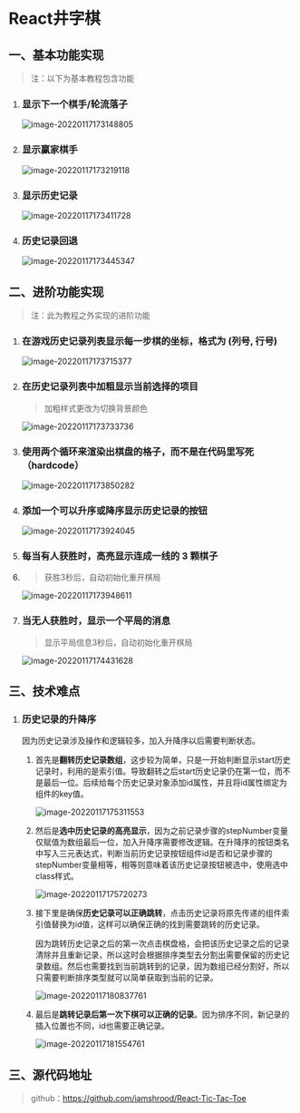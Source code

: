 

# React井字棋

## 一、基本功能实现

> 注：以下为基本教程包含功能

1. ### 显示下一个棋手/轮流落子

   ![image-20220117173148805](https://s2.loli.net/2022/01/17/GA9V25XihTuaxgb.png)

2. ### 显示赢家棋手

   ![image-20220117173219118](https://s2.loli.net/2022/01/17/2QM4DeV1UEx3slJ.png)

3. ### 显示历史记录

   ![image-20220117173411728](https://s2.loli.net/2022/01/17/7Z6NWPgra9MBEbd.png)

4. ### 历史记录回退

   ![image-20220117173445347](https://s2.loli.net/2022/01/17/HDuovZiLWknsKNO.png)

## 二、进阶功能实现

> 注：此为教程之外实现的进阶功能

1. ### 在游戏历史记录列表显示每一步棋的坐标，格式为 (列号, 行号)

   ![image-20220117173715377](https://s2.loli.net/2022/01/17/3KrCERFnOImuscL.png)

2. ### 在历史记录列表中加粗显示当前选择的项目

   > 加粗样式更改为切换背景颜色

   ![image-20220117173733736](https://s2.loli.net/2022/01/17/JsMemv8SkpTaKBE.png)

3. ### 使用两个循环来渲染出棋盘的格子，而不是在代码里写死（hardcode）

   ![image-20220117173850282](https://s2.loli.net/2022/01/17/onXaW7LzEgseTrx.png)

4. ### 添加一个可以升序或降序显示历史记录的按钮

   ![image-20220117173924045](https://s2.loli.net/2022/01/17/PtzNLApTcl8MCnj.png)

5. ### 每当有人获胜时，高亮显示连成一线的 3 颗棋子

6. > 获胜3秒后，自动初始化重开棋局

   ![image-20220117173948611](https://s2.loli.net/2022/01/17/pm3gwblYfzyaAHP.png)

7. ### 当无人获胜时，显示一个平局的消息

   > 显示平局信息3秒后，自动初始化重开棋局

   ![image-20220117174431628](https://s2.loli.net/2022/01/17/qY2B8x351ZfIHDN.png)

## 三、技术难点

1. ### 历史记录的升降序

   因为历史记录涉及操作和逻辑较多，加入升降序以后需要判断状态。

   1. 首先是**翻转历史记录数组**，这步较为简单，只是一开始判断显示start历史记录时，利用的是索引值。导致翻转之后start历史记录仍在第一位，而不是最后一位。后续给每个历史记录对象添加id属性，并且将id属性绑定为组件的key值。

      ![image-20220117175311553](https://s2.loli.net/2022/01/17/WsYXTgofGV9A863.png)

   2. 然后是**选中历史记录的高亮显示**，因为之前记录步骤的stepNumber变量仅赋值为数组最后一位，加入升降序需要修改逻辑。在升降序的按钮类名中写入三元表达式，判断当前历史记录按钮组件id是否和记录步骤的stepNumber变量相等，相等则意味着该历史记录按钮被选中，使用选中class样式。

      ![image-20220117175720273](https://s2.loli.net/2022/01/17/d9c6xf4MXsHrAjo.png)

   3. 接下里是确保**历史记录可以正确跳转**，点击历史记录将原先传递的组件索引值替换为id值，这样可以确保正确的找到需要跳转的历史记录。

      因为跳转历史记录之后的第一次点击棋盘格，会把该历史记录之后的记录清除并且重新记录，所以这时会根据排序类型去分割出需要保留的历史记录数组。然后也需要找到当前跳转到的记录，因为数组已经分割好，所以只需要判断排序类型就可以简单获取到当前的记录。

      ![image-20220117180837761](https://s2.loli.net/2022/01/17/YdtcTfbA3ukOmD8.png)

   4. 最后是**跳转记录后第一次下棋可以正确的记录**。因为排序不同，新记录的插入位置也不同，id也需要正确记录。

      ![image-20220117181554761](https://s2.loli.net/2022/01/17/VpCAPxJfuSnwIdQ.png)

## 三、源代码地址

> github：https://github.com/iamshrood/React-Tic-Tac-Toe